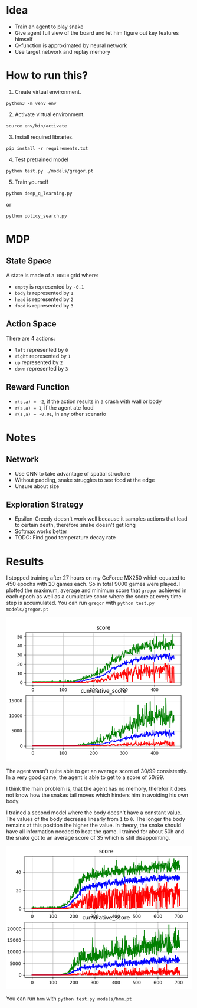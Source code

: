 
# Idea
  * Train an agent to play snake
  * Give agent full view of the board and let him figure out key features himself
  * Q-function is approximated by neural network
  * Use target network and replay memory

# How to run this?
1. Create virtual environment.
```
python3 -m venv env
```
2. Activate virtual environment.
```
source env/bin/activate
```
3. Install required libraries.
```
pip install -r requirements.txt
```
4. Test pretrained model
```
python test.py ./models/gregor.pt
```
5. Train yourself
```
python deep_q_learning.py
```
or
```
python policy_search.py
```

# MDP

## State Space
A state is made of a `10x10` grid where:
  * `empty` is represented by `-0.1`
  * `body` is represented by `1`
  * `head` is represented by `2`
  * `food` is represented by `3`

## Action Space
There are 4 actions:
  * `left` represented by `0`
  * `right` represented by `1`
  * `up` represented by `2`
  * `down` represented by `3`

## Reward Function
  * `r(s,a) = -2`, if the action results in a crash with wall or body
  * `r(s,a) = 1`, if the agent ate food
  * `r(s,a) = -0.01`, in any other scenario

# Notes

## Network
  * Use CNN to take advantage of spatial structure
  * Without padding, snake struggles to see food at the edge
  * Unsure about size

## Exploration Strategy
  * Epsilon-Greedy doesn't work well because it samples actions that lead to certain death, therefore snake doesn't get long 
  * Softmax works better
  * TODO: Find good temperature decay rate

# Results
I stopped training after 27 hours on my GeForce MX250 which equated to 450 epochs with 20 games each. So in total 9000 games were played. I plotted the maximum, average and minimum score that `gregor` achieved in each epoch as well as a cumulative score where the score at every time step is accumulated. You can run `gregor` with `python test.py models/gregor.pt`

![gregor learning curve](./results.png)

The agent wasn't quite able to get an average score of 30/99 consistently. In a very good game, the agent is able to get to a score of 50/99.

I think the main problem is, that the agent has no memory, therefor it does not know how the snakes tail moves which hinders him in avoiding his own body.

I trained a second model where the body doesn't have a constant value. The values of the body decrease linearly from `1` to `0`. The longer the body remains at this position the higher the value. In theory, the snake should have all information needed to beat the game. I trained for about 50h and the snake got to an average score of 35 which is still disappointing.

![hmm learning curve](./resultsFade.png)

You can run `hmm` with `python test.py models/hmm.pt`

